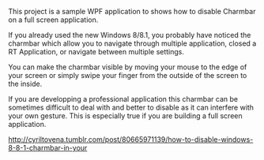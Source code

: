 This project is a sample WPF application to shows how to disable Charmbar on a full screen application.

If you already used the new Windows 8/8.1, you probably have  noticed the charmbar which allow you to navigate through multiple application, closed a RT Application, or navigate between multiple settings.

You can make the charmbar visible by moving your mouse to the edge of your screen or simply swipe your finger from the outside of the screen to the inside.

If you are developping a professional application this charmbar can be sometimes difficult to deal with and better to disable as it can interfere with your own gesture. This is especially true if you are building a full screen application.

http://cyriltovena.tumblr.com/post/80665971139/how-to-disable-windows-8-8-1-charmbar-in-your